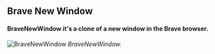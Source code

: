 ## Brave New Window

#### BraveNewWindow it's a clone of a new window in the Brave browser.

![BraveNewWindow](/assets/BraveNewWindow_screenshot.png)
*BraveNewWindow.*

